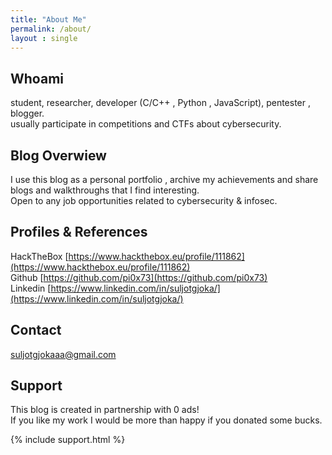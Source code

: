 ```yaml
---
title: "About Me"
permalink: /about/
layout : single
---
```

## Whoami
student, researcher, developer (C/C++ , Python , JavaScript), pentester , blogger.  
usually participate in competitions and CTFs about cybersecurity.

## Blog Overwiew
I use this blog as a personal portfolio , archive my achievements and share blogs and walkthroughs that I find interesting.  
Open to any job opportunities related to cybersecurity & infosec.


## Profiles & References
HackTheBox [https://www.hackthebox.eu/profile/111862](https://www.hackthebox.eu/profile/111862)  
Github [https://github.com/pi0x73](https://github.com/pi0x73)  
Linkedin [https://www.linkedin.com/in/suljotgjoka/](https://www.linkedin.com/in/suljotgjoka/)  

## Contact
[suljotgjokaaa@gmail.com](mailto:suljotgjokaaa@gmail.com)

## Support 
This blog is created in partnership with 0 ads!  
If you like my work I would be more than happy if you donated some bucks.  

{% include support.html %}


